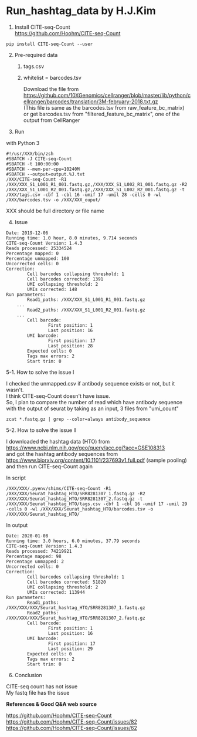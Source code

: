 # Run_hashtag_data by H.J.Kim


1. Install CITE-seq-Count<br>
https://github.com/Hoohm/CITE-seq-Count

```
pip install CITE-seq-Count --user 
```


2. Pre-required data

	1. tags.csv<br>
	2. whitelist = barcodes.tsv

		Download the file from https://github.com/10XGenomics/cellranger/blob/master/lib/python/cellranger/barcodes/translation/3M-february-2018.txt.gz <br>
		(This file is same as the barcodes.tsv from raw_feature_bc_matrix)	<br>
		or get barcodes.tsv from "filtered_feature_bc_matrix", one of the output from CellRanger 


3. Run 

with Python 3

```
#!/usr/XXX/bin/zsh
#SBATCH -J CITE-seq-Count
#SBATCH -t 100:00:00
#SBATCH --mem-per-cpu=10240M
#SBATCH --output=output.%J.txt
/XXX/CITE-seq-Count -R1 /XXX/XXX_S1_L001_R1_001.fastq.gz,/XXX/XXX_S1_L002_R1_001.fastq.gz -R2 /XXX/XXX_S1_L001_R2_001.fastq.gz,/XXX/XXX_S1_L002_R2_001.fastq.gz -t /XXX/tags.csv -cbf 1 -cbl 16 -umif 17 -umil 28 -cells 0 -wl /XXX/barcodes.tsv -o /XXX/XXX_ouput/
```

XXX should be full directory or file name 

4. Issue

```
Date: 2019-12-06
Running time: 1.0 hour, 8.0 minutes, 9.714 seconds
CITE-seq-Count Version: 1.4.3
Reads processed: 25334524
Percentage mapped: 0
Percentage unmapped: 100
Uncorrected cells: 0
Correction:
        Cell barcodes collapsing threshold: 1
        Cell barcodes corrected: 1391
        UMI collapsing threshold: 2
        UMIs corrected: 148
Run parameters:
        Read1_paths: /XXX/XXX_S1_L001_R1_001.fastq.gz
	...
        Read2_paths: /XXX/XXX_S1_L001_R2_001.fastq.gz
	...
        Cell barcode:
                First position: 1
                Last position: 16
        UMI barcode:
                First position: 17
                Last position: 28
        Expected cells: 0
        Tags max errors: 2
        Start trim: 0
```


5-1. How to solve the issue I 
 
I checked the unmapped.csv if antibody sequence exists or not, but it wasn't.<br> 
I think CITE-seq-Count doesn't have issue.<br>
So, I plan to compare the number of read which have antibody sequence with the output of seurat by taking as an input, 3 files from "umi_count" 
```
zcat *.fastq.gz | grep --color=always antibody_sequence   
```


5-2. How to solve the issue II

I downloaded the hashtag data (HTO) from https://www.ncbi.nlm.nih.gov/geo/query/acc.cgi?acc=GSE108313 <br>
and got the hashtag antibody sequences from https://www.biorxiv.org/content/10.1101/237693v1.full.pdf (sample pooling) <br>
and then run CITE-seq-Count again <br>


In script 
```
/XXX/XXX/.pyenv/shims/CITE-seq-Count -R1 /XXX/XXX/Seurat_hashtag_HTO/SRR8281307_1.fastq.gz -R2 /XXX/XXX/Seurat_hashtag_HTO/SRR8281307_2.fastq.gz -t /XXX/XXX/Seurat_hashtag_HTO/tags.csv -cbf 1 -cbl 16 -umif 17 -umil 29 -cells 0 -wl /XXX/XXX/Seurat_hashtag_HTO/barcodes.tsv -o /XXX/XXX/Seurat_hashtag_HTO/
```

In output


```
Date: 2020-01-08
Running time: 3.0 hours, 6.0 minutes, 37.79 seconds
CITE-seq-Count Version: 1.4.3
Reads processed: 74219921
Percentage mapped: 98
Percentage unmapped: 2
Uncorrected cells: 0
Correction:
        Cell barcodes collapsing threshold: 1
        Cell barcodes corrected: 51820
        UMI collapsing threshold: 2
        UMIs corrected: 113944
Run parameters:
        Read1_paths: /XXX/XXX/XXX/Seurat_hashtag_HTO/SRR8281307_1.fastq.gz
        Read2_paths: /XXX/XXX/XXX/Seurat_hashtag_HTO/SRR8281307_2.fastq.gz
        Cell barcode:
                First position: 1
                Last position: 16
        UMI barcode:
                First position: 17
                Last position: 29
        Expected cells: 0
        Tags max errors: 2
        Start trim: 0
```



6. Conclusion 

CITE-seq count has not issue<br> 
My fastq file has the issue<br>



**References & Good Q&A web source**

https://github.com/Hoohm/CITE-seq-Count<br>
https://github.com/Hoohm/CITE-seq-Count/issues/82<br>
https://github.com/Hoohm/CITE-seq-Count/issues/62<br>



